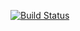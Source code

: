 [![Build Status](https://asincole.visualstudio.com/azure-friday/_apis/build/status/azure-friday-CI?branchName=master)](https://asincole.visualstudio.com/azure-friday/_build/latest?definitionId=13&branchName=master)
